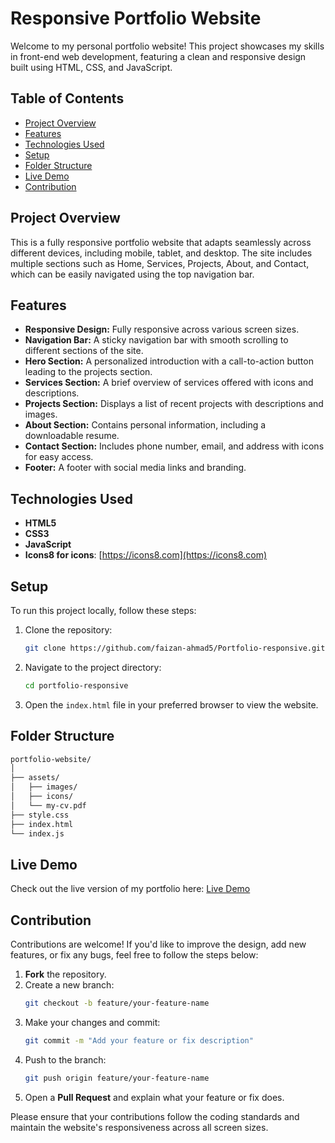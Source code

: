 # Responsive Portfolio Website

Welcome to my personal portfolio website! This project showcases my skills in front-end web development, featuring a clean and responsive design built using HTML, CSS, and JavaScript.

## Table of Contents
- [Project Overview](#project-overview)
- [Features](#features)
- [Technologies Used](#technologies-used)
- [Setup](#setup)
- [Folder Structure](#folder-structure)
- [Live Demo](#live-demo)
- [Contribution](#contribution)

## Project Overview
This is a fully responsive portfolio website that adapts seamlessly across different devices, including mobile, tablet, and desktop. The site includes multiple sections such as Home, Services, Projects, About, and Contact, which can be easily navigated using the top navigation bar.

## Features
- **Responsive Design:** Fully responsive across various screen sizes.
- **Navigation Bar:** A sticky navigation bar with smooth scrolling to different sections of the site.
- **Hero Section:** A personalized introduction with a call-to-action button leading to the projects section.
- **Services Section:** A brief overview of services offered with icons and descriptions.
- **Projects Section:** Displays a list of recent projects with descriptions and images.
- **About Section:** Contains personal information, including a downloadable resume.
- **Contact Section:** Includes phone number, email, and address with icons for easy access.
- **Footer:** A footer with social media links and branding.

## Technologies Used
- **HTML5**
- **CSS3**
- **JavaScript**
- **Icons8 for icons**: [https://icons8.com](https://icons8.com)

## Setup
To run this project locally, follow these steps:

1. Clone the repository:
   ```bash
   git clone https://github.com/faizan-ahmad5/Portfolio-responsive.git
   ```
2. Navigate to the project directory:
   ```bash
   cd portfolio-responsive
   ```
3. Open the `index.html` file in your preferred browser to view the website.

## Folder Structure
```bash
portfolio-website/
│
├── assets/
│   ├── images/
│   ├── icons/
│   └── my-cv.pdf
├── style.css
├── index.html
└── index.js
```

## Live Demo
Check out the live version of my portfolio here: [Live Demo](https://coderhackx.github.io/Portfolio-responsive/)


## Contribution

Contributions are welcome! If you'd like to improve the design, add new features, or fix any bugs, feel free to follow the steps below:

1. **Fork** the repository.
2. Create a new branch:
   ```bash
   git checkout -b feature/your-feature-name
   ```
3. Make your changes and commit:
   ```bash
   git commit -m "Add your feature or fix description"
   ```
4. Push to the branch:
   ```bash
   git push origin feature/your-feature-name
   ```
5. Open a **Pull Request** and explain what your feature or fix does.

Please ensure that your contributions follow the coding standards and maintain the website's responsiveness across all screen sizes.
